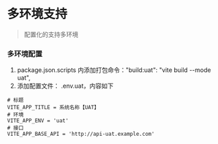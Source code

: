 # 多环境支持

> 配置化的支持多环境

### 多环境配置
1. package.json.scripts 内添加打包命令："build:uat": "vite build --mode uat",
2. 添加配置文件： .env.uat，内容如下
```text
# 标题
VITE_APP_TITLE = 系统名称【UAT】
# 环境
VITE_APP_ENV = 'uat'
# 接口
VITE_APP_BASE_API = 'http://api-uat.example.com'
```
